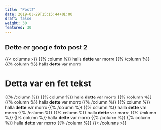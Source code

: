 ```yaml
---
title: "Post2"
date: 2019-01-29T15:15:44+01:00
draft: false 
weight: 30
featured: 30
---
```


## Dette er google foto post 2

{{< columns >}}
{{% column %}}
halla **dette** var morro
{{% /column %}}
{{% column %}}
halla **dette** var morro
# Detta var en fet tekst
{{% /column %}}
{{% column %}}
halla **dette** var morro
{{% /column %}}
{{% column %}}
halla **dette** var morro
{{% /column %}}
{{% column %}}
halla **dette** var morro
{{% /column %}}
{{% column %}}
halla **dette** var morro
{{% /column %}}
{{% column %}}
halla **dette** var morro
{{% /column %}}
{{% column %}}
halla **dette** var morro
{{% /column %}}
{{% column %}}
halla **dette** var morro
{{% /column %}}
{{< /columns >}}
